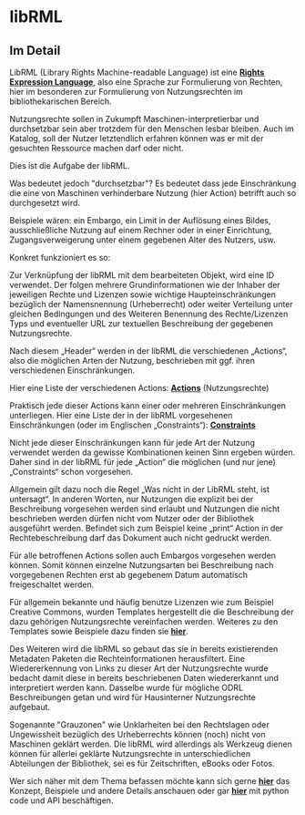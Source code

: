 # libRML
## Im Detail

LibRML (Library Rights Machine-readable Language) ist eine **[Rights Expression Language](rel.markdown)**, also eine Sprache zur Formulierung von Rechten, hier im besonderen zur Formulierung von Nutzungsrechten im bibliothekarischen Bereich. 

Nutzungsrechte sollen in Zukumpft Maschinen-interpretierbar und durchsetzbar sein aber trotzdem für den Menschen lesbar bleiben. Auch im Katalog, soll der Nutzer letztendlich erfahren können was er mit der gesuchten Ressource machen darf oder nicht. 

Dies ist die Aufgabe der libRML. 

Was bedeutet jedoch "durchsetzbar"? Es bedeutet dass jede Einschränkung die eine von Maschinen verhinderbare Nutzung (hier Action) betrifft auch so durchgesetzt wird. 

Beispiele wären: ein Embargo, ein Limit in der Auflösung eines Bildes, ausschließliche Nutzung auf einem Rechner oder in einer Einrichtung, Zugangsverweigerung unter einem gegebenen Alter des Nutzers, usw. 


Konkret funkzioniert es so:

Zur Verknüpfung der libRML mit dem bearbeiteten Objekt, wird eine ID verwendet. Der folgen mehrere Grundinformationen wie der Inhaber der jeweiligen Rechte und Lizenzen sowie wichtige Haupteinschränkungen bezüglich der Namensnennung (Urheberrecht) oder weiter Verteilung unter gleichen Bedingungen und des Weiteren Benennung des Rechte/Lizenzen Typs und eventueller URL zur textuellen Beschreibung der gegebenen Nutzungsrechte.


Nach diesem „Header“ werden in der libRML die verschiedenen „Actions“, also die möglichen Arten der Nutzung, beschrieben mit ggf. ihren verschiedenen Einschränkungen.

Hier eine Liste der verschiedenen Actions: **[Actions](schema/actions.markdown)** (Nutzungsrechte)

Praktisch jede dieser Actions kann einer oder mehreren Einschränkungen unterliegen. Hier eine Liste der in der libRML vorgesehenen Einschränkungen (oder im Englischen „Constraints“): **[Constraints](schema/constraints.markdown)**


Nicht jede dieser Einschränkungen kann für jede Art der Nutzung verwendet werden da gewisse Kombinationen keinen Sinn ergeben würden. Daher sind in der libRML für jede „Action“ die möglichen (und nur jene) „Constraints“ schon vorgesehen.

Allgemein gilt dazu noch die Regel „Was nicht in der LibRML steht, ist untersagt“. In anderen Worten, nur Nutzungen die explizit bei der Beschreibung vorgesehen werden sind erlaubt und Nutzungen die nicht beschrieben werden dürfen nicht vom Nutzer oder der Bibliothek ausgeführt werden. Befindet sich zum Beispiel keine „print“ Action in der Rechtebeschreibung darf das Dokument auch nicht gedruckt werden.

Für alle betroffenen Actions sollen auch Embargos vorgesehen werden können. Somit können einzelne Nutzungsarten bei Beschreibung nach vorgegebenen Rechten erst ab gegebenem Datum automatisch freigeschaltet werden. 


Für allgemein bekannte und häufig benutze Lizenzen wie zum Beispiel Creative Commons, wurden Templates hergestellt die die Beschreibung der dazu gehörigen Nutzungsrechte vereinfachen werden. Weiteres zu den Templates sowie Beispiele dazu finden sie **[hier](tmpl/templates.markdown)**.

Des Weiteren wird die libRML so gebaut das sie in bereits existierenden Metadaten Paketen die Rechteinformationen herausfiltert. Eine Wiedererkennung von Links zu dieser Art der Nutzungsrechte wurde bedacht damit diese in bereits beschriebenen Daten wiedererkannt und interpretiert werden kann. Dasselbe wurde für mögliche ODRL Beschreibungen getan und wird für Hausinterner Nutzungsrechte aufgebaut.

Sogenannte "Grauzonen" wie Unklarheiten bei den Rechtslagen oder Ungewissheit bezüglich des Urheberrechts können (noch) nicht von Maschinen geklärt werden. Die libRML wird allerdings als Werkzeug dienen können für allerlei geklärte Nutzungsrechte in unterschiedlichen Abteilungen der Bibliothek, sei es für Zeitschriften, eBooks oder Fotos. 

Wer sich näher mit dem Thema befassen möchte kann sich gerne **[hier](schema/konzept.markdown)** das Konzept, Beispiele und andere Details anschauen oder gar **[hier](api/api.markdown)** mit python code und API beschäftigen. 